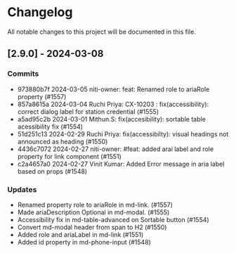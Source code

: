 # Changelog

All notable changes to this project will be documented in this file.

## [2.9.0] - 2024-03-08

### Commits

- 973880b7f 2024-03-05 niti-owner: feat: Renamed role to ariaRole property (#1557)
- 857a8615a 2024-03-04 Ruchi Priya: CX-10203 : fix(accessibility): correct dialog label for station credential (#1555)
- a5ad95c2b 2024-03-01 Mithun.S: fix(accesibility): sortable table acessibility fix (#1554)
- 51d251c13 2024-02-29 Ruchi Priya: fix(accessibilty): visual headings not announced as heading (#1550)
- 4436c7072 2024-02-27 niti-owner: #feat: added arai label and role property for link component (#1551)
- c2a4657a0 2024-02-27 Vinit Kumar: Added Error message in aria label based on props (#1548)

### Updates

- Renamed property role to ariaRole in md-link. (#1557)
- Made ariaDescription Optional in md-modal. (#1555)
- Accessibility fix in md-table-advanced on Sortable button (#1554)
- Convert md-modal header from span to H2 (#1550)
- Added role and ariaLabel in md-link (#1551)
- Added id property in md-phone-input (#1548)
